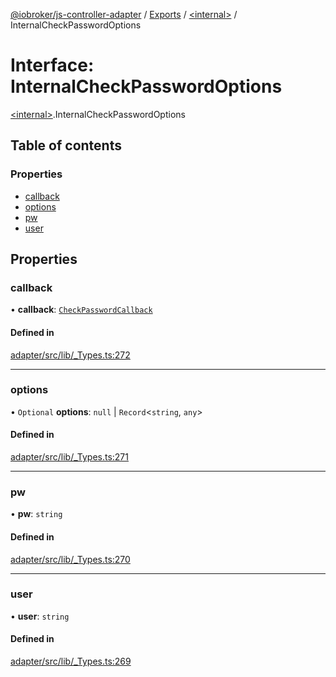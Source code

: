 [@iobroker/js-controller-adapter](../README.md) / [Exports](../modules.md) / [\<internal\>](../modules/internal_.md) / InternalCheckPasswordOptions

# Interface: InternalCheckPasswordOptions

[\<internal\>](../modules/internal_.md).InternalCheckPasswordOptions

## Table of contents

### Properties

- [callback](internal_.InternalCheckPasswordOptions.md#callback)
- [options](internal_.InternalCheckPasswordOptions.md#options)
- [pw](internal_.InternalCheckPasswordOptions.md#pw)
- [user](internal_.InternalCheckPasswordOptions.md#user)

## Properties

### callback

• **callback**: [`CheckPasswordCallback`](../modules/internal_.md#checkpasswordcallback)

#### Defined in

[adapter/src/lib/_Types.ts:272](https://github.com/ioBroker/ioBroker.js-controller/blob/05d1f586b1b0d592fb570591a46df4b65d77839f/packages/adapter/src/lib/_Types.ts#L272)

___

### options

• `Optional` **options**: ``null`` \| `Record`\<`string`, `any`\>

#### Defined in

[adapter/src/lib/_Types.ts:271](https://github.com/ioBroker/ioBroker.js-controller/blob/05d1f586b1b0d592fb570591a46df4b65d77839f/packages/adapter/src/lib/_Types.ts#L271)

___

### pw

• **pw**: `string`

#### Defined in

[adapter/src/lib/_Types.ts:270](https://github.com/ioBroker/ioBroker.js-controller/blob/05d1f586b1b0d592fb570591a46df4b65d77839f/packages/adapter/src/lib/_Types.ts#L270)

___

### user

• **user**: `string`

#### Defined in

[adapter/src/lib/_Types.ts:269](https://github.com/ioBroker/ioBroker.js-controller/blob/05d1f586b1b0d592fb570591a46df4b65d77839f/packages/adapter/src/lib/_Types.ts#L269)
